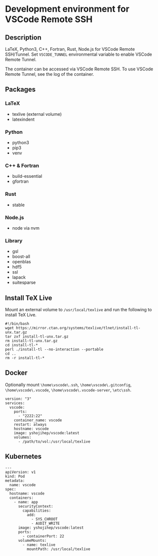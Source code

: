 # Development environment for VSCode Remote SSH
## Description
LaTeX, Python3, C++, Fortran, Rust, Node.js for VSCode Remote SSH/Tunnel. Set `VSCODE_TUNNEL` environmental variable to enable VSCode Remote Tunnel.

The container can be accessed via VSCode Remote SSH. To use VSCode Remote Tunnel, see the log of the container.

## Packages

### LaTeX
* texlive (external volume)
* latexindent

### Python
* python3
* pip3
* venv

### C++ & Fortran
* build-essential
* gfortran

### Rust
* stable

### Node.js
* node via nvm

### Library
* gsl
* boost-all
* openblas
* hdf5
* ssl
* lapack
* suitesparse

## Install TeX Live
Mount an external volume to `/usr/local/texlive` and run the following to install TeX Live.
```
#!/bin/bash
wget https://mirror.ctan.org/systems/texlive/tlnet/install-tl-unx.tar.gz
tar zxf install-tl-unx.tar.gz
rm install-tl-unx.tar.gz
cd install-tl-*
perl ./install-tl --no-interaction --portable
cd ..
rm -r install-tl-*
```

## Docker
Optionally mount `\home\vscode\.ssh`, `\home\vscode\.gitconfig`, `\home\vscode\.vscode`, `\home\vscode\.vscode-server`, `\etc\ssh`.
```
version: "3"
services:
  vscode:
    ports:
      - "2222:22"
    container_name: vscode
    restart: always
    hostname: vscode
    image: yshojihep/vscode:latest
    volumes:
      - /path/to/vol:/usr/local/texlive
```

## Kubernetes
```
---
apiVersion: v1
kind: Pod
metadata:
  name: vscode
spec:
  hostname: vscode
  containers:
    - name: app
      securityContext:
        capabilities:
          add:
            - SYS_CHROOT
            - AUDIT_WRITE
      image: yshojihep/vscode:latest
      ports:
        - containerPort: 22
      volumeMounts:
        - name: texlive
          mountPath: /usr/local/texlive
```